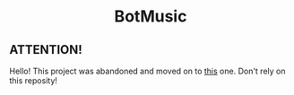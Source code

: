 
<h1 align="center"> BotMusic </h1>

## ATTENTION!

Hello! This project was abandoned and moved on to [this](https://github.com/DavidCavallaro/Music-Bot) one. Don't rely on this reposity!
